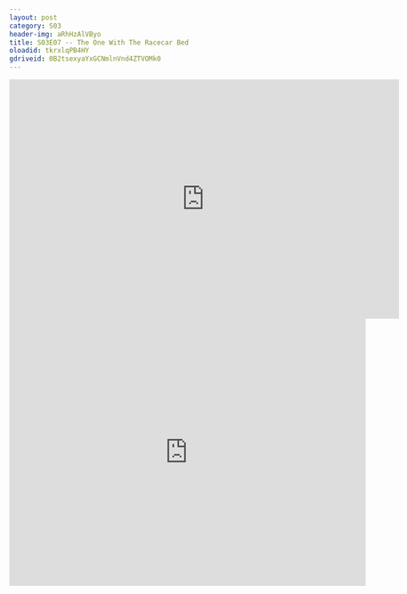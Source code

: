 ```yaml
---
layout: post 
category: S03 
header-img: aRhHzAlVByo 
title: S03E07 -- The One With The Racecar Bed 
oloadid: tkrxlqPB4HY 
gdriveid: 0B2tsexyaYxGCNmlnVnd4ZTVOMk0 
--- 
```

<!--more--> 
<iframe src='https://openload.co/embed/tkrxlqPB4HY/' width='700' height='430' frameborder='0' scrolling='no' allowfullscreen='allowfullscreen'></iframe> 
<iframe src='https://drive.google.com/file/d/0B2tsexyaYxGCNmlnVnd4ZTVOMk0/preview' width='640' height='480' frameborder='0' scrolling='no' allowfullscreen='allowfullscreen'></iframe> 